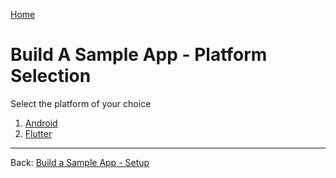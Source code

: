 [Home](./README.md)

# Build A Sample App - Platform Selection

Select the platform of your choice

1. [Android](./07.Build-Sample-App-Android.md)
2. [Flutter](./07.Build-Sample-App-Flutter.md)



---

Back: [Build a Sample App - Setup](./05.Build-Sample-App-Setup.md)
